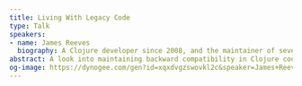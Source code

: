 ```yaml
---
title: Living With Legacy Code
type: Talk
speakers:
- name: James Reeves
  biography: A Clojure developer since 2008, and the maintainer of several prominent libraries such as Ring, Hiccup and Integrant. James currently works as a freelance contractor just outside of London.
abstract: A look into maintaining backward compatibility in Clojure codebases.
og-image: https://dynogee.com/gen?id=xqxdvgzswovkl2c&speaker=James+Reeves&title=Living+With+Legacy+Code&type=Talk
---
```

